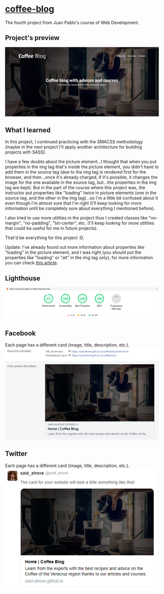 # [coffee-blog](https://said-alrove.github.io/coffee-blog/)
The fourth project from Juan Pablo's course of Web Development.

## Project's preview
![](readme/screenshot.png)

## What I learned
In this project, I continued practicing with the SMACSS methodology (maybe in the next project I'll apply another architecture for building projects with SASS).

I have a few doubts about the picture element...I thought that when you put properties in the img tag that's inside the picture element, you didn't have to add them in the source tag (due to the img tag is rendered first for the browser, and then...once it's already charged, if it's possible, it changes the image for the one available in the source tag, but...the properties in the img tag are kept). But in the part of the course where this project was, the instructor put properties like "loading" twice in picture elements (one in the source tag, and the other in the img tag)...so I'm a little bit confused about it even though I'm almost sure that I'm right (I'll keep looking for more information until be completely sure about everything I mentioned before).

I also tried to use more utilities in the project thus I created classes like "no-margin", "no-padding", "txt-center", etc. (I'll keep looking for more utilities that could be useful for me in future projects).

That'd be everything for this project :D.

Update: I've already found out more information about properties like "loading" in the picture element, and I was right (you should put the properties like "loading" or "alt" in the img tag only), for more information you can check [this article](https://web.dev/browser-level-image-lazy-loading/).

## Lighthouse
![](readme/lighthouse.png)

## Facebook
Each page has a different card (image, title, description, etc.).
![](readme/facebook.png)

## Twitter
Each page has a different card (image, title, description, etc.).
![](readme/twitter.png)
